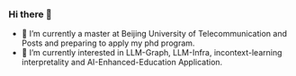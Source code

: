 ### Hi there 👋


- 🔭 I’m currently a master at Beijing University of Telecommunication and Posts and preparing to apply my phd program.
- 🌱 I’m currently interested in LLM-Graph, LLM-Infra, incontext-learning interpretality and AI-Enhanced-Education Application.


